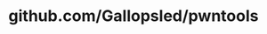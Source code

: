 ---
layout: post
title: github.com/Gallopsled/pwntools
categories: link
tags: [انگلیسی, برنامه‌نویسی]
---